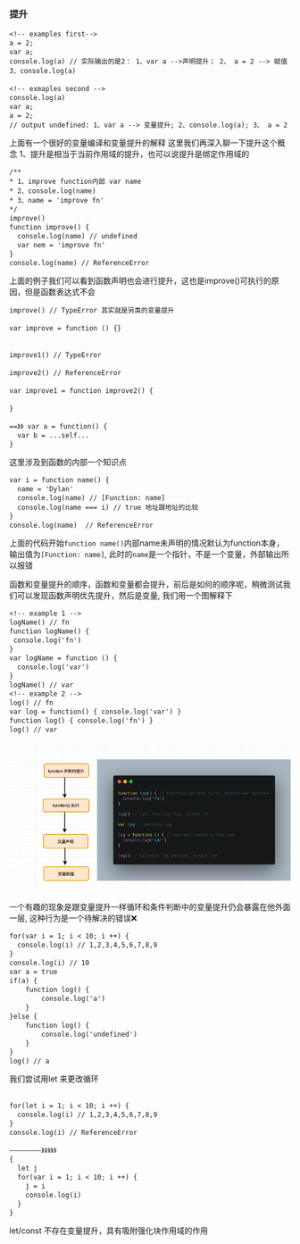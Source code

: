 ### 提升
  ```
  <!-- examples first-->
  a = 2;
  var a; 
  console.log(a) // 实际输出的是2： 1、var a -->声明提升； 2、 a = 2 --> 赋值  3、console.log(a)

  <!-- exmaples second -->
  console.log(a)
  var a;
  a = 2;
  // output undefined: 1、var a --> 变量提升; 2、console.log(a); 3、 a = 2

  ```

上面有一个很好的变量编译和变量提升的解释 这里我们再深入聊一下提升这个概念
1、提升是相当于当前作用域的提升，也可以说提升是绑定作用域的
```
/**
* 1、improve function内部 var name 
* 2、console.log(name)
* 3、name = 'improve fn'
*/
improve() 
function improve() {
  console.log(name) // undefined
  var nem = 'improve fn'
}
console.log(name) // ReferenceError

```
上面的例子我们可以看到函数声明也会进行提升，这也是improve()可执行的原因，但是函数表达式不会

```
improve() // TypeError 其实就是另类的变量提升

var improve = function () {}


improve1() // TypeError

improve2() // ReferenceError

var improve1 = function improve2() {
 
}

==》》 var a = function() {
  var b = ...self...
}
```
这里涉及到函数的内部一个知识点
```
var i = function name() {
  name = 'Dylan'
  console.log(name) // [Function: name]
  console.log(name === i) // true 地址跟地址的比较
}
console.log(name)  // ReferenceError
```
上面的代码开始`function name()`内部name未声明的情况默认为function本身，输出值为`[Function: name]`, 此时的`name`是一个指针，不是一个变量，外部输出所以报错

函数和变量提升的顺序，函数和变量都会提升，前后是如何的顺序呢，稍微测试我们可以发现函数声明优先提升，然后是变量,
我们用一个图解释下

```
<!-- example 1 -->
logName() // fn 
function logName() {
 console.log('fn')
}
var logName = function () {
  console.log('var')   
}
logName() // var 
<!-- example 2 -->
log() // fn 
var log = function() { console.log('var') }
function log() { console.log('fn') }
log() // var
```
<img src="./static/img/hoisting.png" width="600" /><br/>

一个有趣的现象是跟变量提升一样循环和条件判断中的变量提升仍会暴露在他外面一层, 这种行为是一个待解决的错误❌

```
for(var i = 1; i < 10; i ++) {
  console.log(i) // 1,2,3,4,5,6,7,8,9
}
console.log(i) // 10
var a = true
if(a) {
    function log() {
        console.log('a')
    }
}else {
    function log() {
        console.log('undefined')
    }
}
log() // a
```

我们尝试用let 来更改循环
```

for(let i = 1; i < 10; i ++) {
  console.log(i) // 1,2,3,4,5,6,7,8,9
}
console.log(i) // ReferenceError

————————》》》》》
{
  let j
  for(var i = 1; i < 10; i ++) {
    j = i
    console.log(i)
  }
}

```
let/const 不存在变量提升，具有吸附强化块作用域的作用



